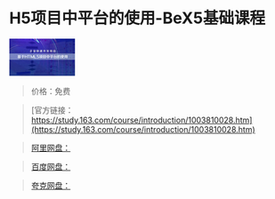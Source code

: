 # H5项目中平台的使用-BeX5基础课程

![img](../../../assets/study163/free/6631993554492177614.jpg)

> 价格：免费

> [官方链接：https://study.163.com/course/introduction/1003810028.htm](https://study.163.com/course/introduction/1003810028.htm)

> [阿里网盘：]()

> [百度网盘：]()

> [夸克网盘：]()
